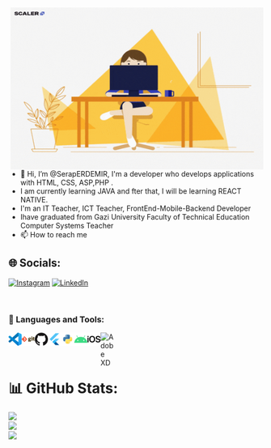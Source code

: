 <img align="right" alt="GIF" src="giphy.gif" width="500" height="320" />

- 👋 Hi, I’m @SerapERDEMIR, I'm a developer who develops applications with HTML, CSS, ASP,PHP .
- I am currently learning JAVA and fter that, I will be learning REACT NATIVE.
- I'm an IT Teacher, ICT Teacher, FrontEnd-Mobile-Backend Developer 
- Ihave graduated from Gazi University Faculty of Technical Education Computer Systems Teacher
- 📫 How to reach me

## 🌐 Socials:
[![Instagram](https://img.shields.io/badge/Instagram-%23E4405F.svg?logo=Instagram&logoColor=white)](https://instagram.com/serap_kutay) [![LinkedIn](https://img.shields.io/badge/LinkedIn-%230077B5.svg?logo=linkedin&logoColor=white)](https://linkedin.com/in/serap-erdemir) 


[instagram]: https://www.instagram.com/serap_kutay
[linkedin]: https://www.linkedin.com/in/serap-erdemir/
[gmail]: mailto:serap.kutay.44@gmail.com
<br />
### 🔧 Languages and Tools:

[<img align="left" alt="Visual Studio Code" width="26px" src="https://raw.githubusercontent.com/github/explore/80688e429a7d4ef2fca1e82350fe8e3517d3494d/topics/visual-studio-code/visual-studio-code.png" />][vsCode]
[<img align="left" alt="Git" width="26px" src="https://raw.githubusercontent.com/github/explore/80688e429a7d4ef2fca1e82350fe8e3517d3494d/topics/git/git.png" />][git]
[<img align="left" alt="GitHub" width="26px" src="https://raw.githubusercontent.com/github/explore/78df643247d429f6cc873026c0622819ad797942/topics/github/github.png" />][github]
[<img align="left" alt="Flutter" width="26px" src="https://raw.githubusercontent.com/github/explore/cebd63002168a05a6a642f309227eefeccd92950/topics/flutter/flutter.png" />][flutter]
[<img align="left" alt="Python" width="26px" src="https://raw.githubusercontent.com/github/explore/cebd63002168a05a6a642f309227eefeccd92950/topics/python/python.png" />][python]
[<img align="left" alt="Android" width="26px" src="https://raw.githubusercontent.com/github/explore/80688e429a7d4ef2fca1e82350fe8e3517d3494d/topics/android/android.png" />][android]
[<img align="left" alt="Ios" width="26px" src="https://raw.githubusercontent.com/github/explore/cebd63002168a05a6a642f309227eefeccd92950/topics/ios/ios.png" />][ios]
[<img align="left" alt="Adobe XD" width="26px" src="https://upload.wikimedia.org/wikipedia/commons/thumb/c/c2/Adobe_XD_CC_icon.svg/1200px-Adobe_XD_CC_icon.svg.png" />][xd]

<br />

[flutter]: https://flutter.dev/
[vsCode]: https://code.visualstudio.com/
[git]: https://git-scm.com/
[android]: https://www.android.com/
[github]: https://github.com/IbrahimTalha0
[python]: https://www.python.org/
[ios]: https://www.apple.com/ios/ios-14/
[xd]: https://www.adobe.com/products/xd.html

<br />
<br />






# 📊 GitHub Stats:
![](https://github-readme-stats.vercel.app/api?username=serapERDEMIR&theme=default&hide_border=false&include_all_commits=false&count_private=false)<br/>
![](https://github-readme-streak-stats.herokuapp.com/?user=serapERDEMIR&theme=default&hide_border=false)<br/>
![](https://github-readme-stats.vercel.app/api/top-langs/?username=serapERDEMIR&theme=default&hide_border=false&include_all_commits=false&count_private=false&layout=compact)




